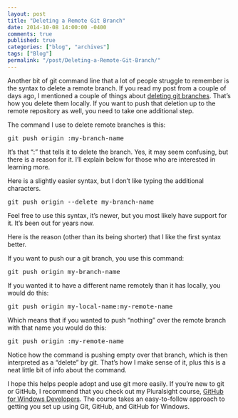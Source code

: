 ```yaml
---
layout: post
title: "Deleting a Remote Git Branch"
date: 2014-10-08 14:00:00 -0400
comments: true
published: true
categories: ["blog", "archives"]
tags: ["Blog"]
permalink: "/post/Deleting-a-Remote-Git-Branch/"
---
```

<!-- more -->

<p>Another bit of git command line that a lot of people struggle to remember is the syntax to delete a remote branch. If you read my post from a couple of days ago, I mentioned a couple of things about <a href="/post/Deleting-Git-Branches-Carefully" target="_blank">deleting git branches</a>. That’s how you delete them locally. If you want to push that deletion up to the remote repository as well, you need to take one additional step.</p> <p>The command I use to delete remote branches is this:</p><pre class="brush: ps;">git push origin :my-branch-name
</pre>
<p>It’s that “:” that tells it to delete the branch. Yes, it may seem confusing, but there is a reason for it. I’ll explain below for those who are interested in learning more.</p>
<p>Here is a slightly easier syntax, but I don’t like typing the additional characters.</p><pre class="brush: ps;">git push origin --delete my-branch-name
</pre>
<p>Feel free to use this syntax, it’s newer, but you most likely have support for it. It’s been out for years now. </p>
<p>Here is the reason (other than its being shorter) that I like the first syntax better.</p>
<p>If you want to push our a git branch, you use this command:</p><pre class="brush: ps;">git push origin my-branch-name
</pre>
<p>If you wanted it to have a different name remotely than it has locally, you would do this:</p><pre class="brush: ps;">git push origin my-local-name:my-remote-name
</pre>
<p>Which means that if you wanted to push “nothing” over the remote branch with that name you would do this:</p><pre class="brush: ps;">git push origin :my-remote-name
</pre>
<p>Notice how the command is pushing empty over that branch, which is then interpreted as a “delete” by git. That’s how I make sense of it, plus this is a neat little bit of info about the command.</p>
<p>I hope this helps people adopt and use git more easily. If you’re new to git or GitHub, I recommend that you check out my Pluralsight course, <a href="http://www.pluralsight.com/courses/github-windows-developers" target="_blank">GitHub for Windows Developers</a>. The course takes an easy-to-follow approach to getting you set up using Git, GitHub, and GitHub for Windows.</p>
